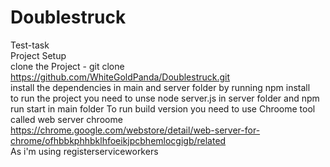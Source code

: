 # Doublestruck
Test-task<br/>
Project Setup<br/>
clone the Project - git clone https://github.com/WhiteGoldPanda/Doublestruck.git<br/>
install the dependencies in main and server folder by running npm install <br/>
to run the project you need to unse node server.js in server folder and npm run start in main folder 
To run build version you need to use Chroome tool called web server chroome https://chrome.google.com/webstore/detail/web-server-for-chrome/ofhbbkphhbklhfoeikjpcbhemlocgigb/related <br/>
As i'm using registerserviceworkers

